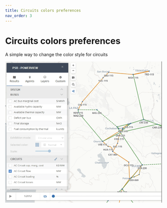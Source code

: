 ```yaml
---
title: Circuits colors preferences
nav_order: 3
---
```


# Circuits colors preferences

A simple way to change the color style for circuits
<div style="text-align:center">
    <img src="images/circ_style_part1.gif" />
</div>
